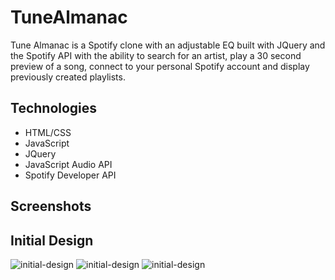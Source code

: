 # TuneAlmanac


Tune Almanac is a Spotify clone with an adjustable EQ built with JQuery and the Spotify API with the ability to search for an artist, play a 30 second preview of a song, connect to your personal Spotify account and display previously created playlists. 

## Technologies
* HTML/CSS
* JavaScript
* JQuery
* JavaScript Audio API
* Spotify Developer API

## Screenshots


## Initial Design 
![initial-design](markdown/screenshot-design "Initial Design")
![initial-design](markdown/screenshot-design2 "Initial Design")
![initial-design](eq "Initial Design")